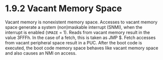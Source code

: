 # 1.9.2 Vacant Memory Space

Vacant memory is nonexistent memory space. Accesses to vacant memory space generate a system (non)maskable interrupt
(SNMI), when the interrupt is enabled (`VMAIE` = 1). Reads from vacant memory result in the value 3FFFh. In the case of
a fetch, this is taken as JMP $. Fetch accesses from vacant peripheral space result in a PUC. After the boot code is
executed, the boot code memory space behaves like vacant memory space and also causes an NMI on access.

